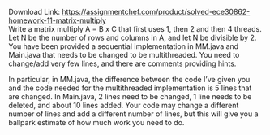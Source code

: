 Download Link: https://assignmentchef.com/product/solved-ece30862-homework-11-matrix-multiply
<br>
Write a matrix multiply A = B x C that first uses 1, then 2 and then 4 threads.   Let N be the number of rows and columns in A, and let N be divisible by 2.  You have been provided a sequential implementation in MM.java and Main.java that needs to be changed to be multithreaded.  You need to change/add very few lines, and there are comments providing hints.

In particular, in MM.java, the difference between the code I’ve given you and the code needed for the multithreaded implementation is 5 lines that are changed.  In Main.java, 2 lines need to be changed, 1 line needs to be deleted, and about 10 lines added.  Your code may change a different number of lines and add a different number of lines, but this will give you a ballpark estimate of how much work you need to do.